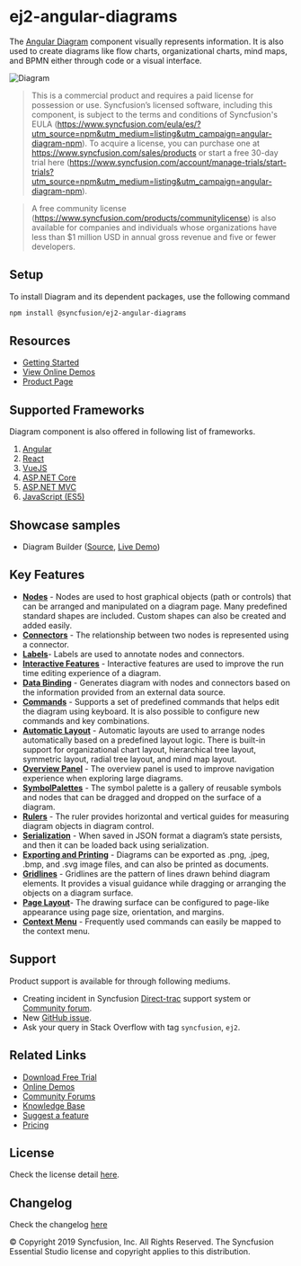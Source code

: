 # ej2-angular-diagrams

The [Angular Diagram](https://www.syncfusion.com/angular-components/angular-diagram?utm_source=npm&utm_medium=listing&utm_campaign=angular-diagram-npm) component visually represents information. It is also used to create diagrams like flow charts, organizational charts, mind maps, and BPMN either through code or a visual interface.

![Diagram](https://ej2.syncfusion.com/products/images/diagram/read-me.gif)

> This is a commercial product and requires a paid license for possession or use. Syncfusion’s licensed software, including this component, is subject to the terms and conditions of Syncfusion's EULA (https://www.syncfusion.com/eula/es/?utm_source=npm&utm_medium=listing&utm_campaign=angular-diagram-npm). To acquire a license, you can purchase one at https://www.syncfusion.com/sales/products or start a free 30-day trial here (https://www.syncfusion.com/account/manage-trials/start-trials?utm_source=npm&utm_medium=listing&utm_campaign=angular-diagram-npm).

> A free community license (https://www.syncfusion.com/products/communitylicense) is also available for companies and individuals whose organizations have less than $1 million USD in annual gross revenue and five or fewer developers.

## Setup

To install Diagram and its dependent packages, use the following command

```sh
npm install @syncfusion/ej2-angular-diagrams
```

## Resources

* [Getting Started](https://ej2.syncfusion.com/angular/documentation/diagram/getting-started?utm_source=npm&utm_medium=listing&utm_campaign=angular-diagram-npm)
* [View Online Demos](https://ej2.syncfusion.com/angular/demos/#/bootstrap5/diagram/default-functionalities?utm_source=npm&utm_medium=listing&utm_campaign=angular-diagram-npm)
* [Product Page](https://www.syncfusion.com/angular-components/angular-diagram?utm_source=npm&utm_medium=listing&utm_campaign=angular-diagram-npm)

## Supported Frameworks

Diagram component is also offered in following list of frameworks.

1. [Angular](https://github.com/syncfusion/ej2-angular-ui-components?utm_source=npm&utm_medium=listing&utm_campaign=angular-diagram-npm)
2. [React](https://github.com/syncfusion/ej2-react-ui-components?utm_source=npm&utm_medium=listing&utm_campaign=angular-diagram-npm)
3. [VueJS](https://github.com/syncfusion/ej2-vue-ui-components?utm_source=npm&utm_medium=listing&utm_campaign=angular-diagram-npm)
4. [ASP.NET Core](https://github.com/syncfusion/ej2-aspnetcore-samples?utm_source=npm&utm_medium=listing&utm_campaign=angular-diagram-npm)
5. [ASP.NET MVC](https://github.com/syncfusion/ej2-aspnetmvc-samples?utm_source=npm&utm_medium=listing&utm_campaign=angular-diagram-npm)
6. [JavaScript (ES5)](https://github.com/syncfusion/ej2-javascript-ui-controls?utm_source=npm&utm_medium=listing&utm_campaign=angular-diagram-npm)

## Showcase samples

* Diagram Builder ([Source](https://github.com/syncfusion/ej2-showcase-ng-diagrambuilder?utm_source=npm&utm_medium=listing&utm_campaign=angular-diagram-npm), [Live Demo](https://ej2.syncfusion.com/showcase/angular/diagrambuilder/?utm_source=npm&utm_medium=listing&utm_campaign=angular-diagram-npm))


## Key Features

- [**Nodes**](https://ej2.syncfusion.com/angular/demos/?utm_source=npm&utm_medium=listing&utm_campaign=angular-diagram-npm)  - Nodes are used to host graphical objects (path or controls) that can be arranged and manipulated on a diagram page. Many predefined standard shapes are included. Custom shapes can also be created and added easily.
- [**Connectors**](https://ej2.syncfusion.com/angular/demos/?utm_source=npm&utm_medium=listing&utm_campaign=angular-diagram-npm) - The relationship between two nodes is represented using a connector.
- [**Labels**](https://ej2.syncfusion.com/angular/demos/?utm_source=npm&utm_medium=listing&utm_campaign=angular-diagram-npm)- Labels are used to annotate nodes and connectors.
- [**Interactive Features**](https://ej2.syncfusion.com/angular/demos/?utm_source=npm&utm_medium=listing&utm_campaign=angular-diagram-npm) - Interactive features are used to improve the run time editing experience of a diagram.
- [**Data Binding**](https://ej2.syncfusion.com/angular/demos/?utm_source=npm&utm_medium=listing&utm_campaign=angular-diagram-npm) - Generates diagram with nodes and connectors based on the information provided from an external data source.
- [**Commands**](https://ej2.syncfusion.com/angular/demos/?utm_source=npm&utm_medium=listing&utm_campaign=angular-diagram-npm) - Supports a set of predefined commands that helps edit the diagram using keyboard. It is also possible to configure new commands and key combinations.
- [**Automatic Layout**](https://ej2.syncfusion.com/angular/demos/?utm_source=npm&utm_medium=listing&utm_campaign=angular-diagram-npm) - Automatic layouts are used to arrange nodes automatically based on a predefined layout logic. There is built-in support for organizational chart layout, hierarchical tree layout, symmetric layout, radial tree layout, and mind map layout.
- [**Overview Panel**](https://ej2.syncfusion.com/angular/demos/?utm_source=npm&utm_medium=listing&utm_campaign=angular-diagram-npm) -  The overview panel is used to improve navigation experience when exploring large diagrams.
- [**SymbolPalettes**](https://ej2.syncfusion.com/angular/demos/?utm_source=npm&utm_medium=listing&utm_campaign=angular-diagram-npm) - The symbol palette is a gallery of reusable symbols and nodes that can be dragged and dropped on the surface of a diagram.
- [**Rulers**](https://ej2.syncfusion.com/angular/demos/?utm_source=npm&utm_medium=listing&utm_campaign=angular-diagram-npm) - The ruler provides horizontal and vertical guides for measuring diagram objects in diagram control.
- [**Serialization**](https://ej2.syncfusion.com/angular/demos/?utm_source=npm&utm_medium=listing&utm_campaign=angular-diagram-npm) - When saved in JSON format a diagram’s state persists, and then it can be loaded back using serialization.
- [**Exporting and Printing**](https://ej2.syncfusion.com/angular/demos/?utm_source=npm&utm_medium=listing&utm_campaign=angular-diagram-npm) - Diagrams can be exported as .png, .jpeg, .bmp, and .svg image files, and can also be printed as documents.
- [**Gridlines**](https://ej2.syncfusion.com/angular/demos/?utm_source=npm&utm_medium=listing&utm_campaign=angular-diagram-npm) - Gridlines are the pattern of lines drawn behind diagram elements. It provides a visual guidance while dragging or arranging the objects on a diagram surface.
- [**Page Layout**](https://ej2.syncfusion.com/angular/demos/?utm_source=npm&utm_medium=listing&utm_campaign=angular-diagram-npm)- The drawing surface can be configured to page-like appearance using page size, orientation, and margins.
- [**Context Menu**](https://ej2.syncfusion.com/angular/demos/?utm_source=npm&utm_medium=listing&utm_campaign=angular-diagram-npm) - Frequently used commands can easily be mapped to the context menu.

## Support

Product support is available for through following mediums.

* Creating incident in Syncfusion [Direct-trac](https://www.syncfusion.com/support/directtrac/incidents?utm_source=npm&utm_medium=listing&utm_campaign=angular-diagram-npm) support system or [Community forum](https://www.syncfusion.com/forums/essential-js2?utm_source=npm&utm_medium=listing&utm_campaign=angular-diagram-npm).
* New [GitHub issue](https://github.com/syncfusion/ej2-angular-ui-components/issues/?utm_source=npm&utm_medium=listing&utm_campaign=angular-diagram-npm).
* Ask your query in Stack Overflow with tag `syncfusion`, `ej2`.

## Related Links

* [Download Free Trial](https://www.syncfusion.com/downloads?utm_source=npm&utm_medium=listing&utm_campaign=angular-diagram-npm)
* [Online Demos](https://ej2.syncfusion.com/angular/demos/?utm_source=npm&utm_medium=listing&utm_campaign=angular-diagram-npm)
* [Community Forums](https://www.syncfusion.com/forums/?utm_source=npm&utm_medium=listing&utm_campaign=angular-diagram-npm)
* [Knowledge Base](https://www.syncfusion.com/kb/essential-js2?utm_source=npm&utm_medium=listing&utm_campaign=angular-diagram-npm)
* [Suggest a feature](https://www.syncfusion.com/feedback/angular?utm_source=npm&utm_medium=listing&utm_campaign=angular-diagram-npm)
* [Pricing](https://www.syncfusion.com/sales/products/angular?utm_source=npm&utm_medium=listing&utm_campaign=angular-diagram-npm)

## License

Check the license detail [here](https://github.com/syncfusion/ej2/blob/master/license?utm_source=npm&utm_medium=listing&utm_campaign=angular-diagram-npm).

## Changelog

Check the changelog [here](https://github.com/syncfusion/ej2-angular-ui-components/blob/master/components/diagrams/CHANGELOG.md)

© Copyright 2019 Syncfusion, Inc. All Rights Reserved. The Syncfusion Essential Studio license and copyright applies to this distribution.

